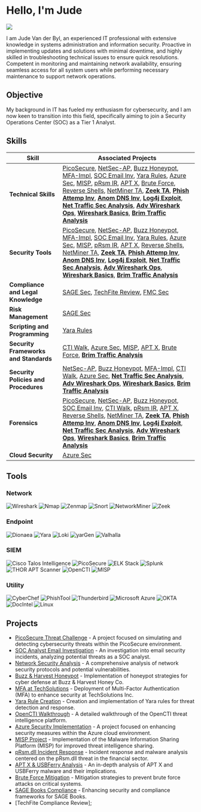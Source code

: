 # Hello, I'm Jude
<a href="https://www.linkedin.com/in/judevdbyl/"><img src="https://img.shields.io/badge/-LinkedIn-0072b1?&style=for-the-badge&logo=linkedin&logoColor=white" /></a>

I am Jude Van der Byl, an experienced IT professional with extensive knowledge in systems administration and information security. Proactive in implementing updates and solutions with minimal downtime, and highly skilled in troubleshooting technical issues to ensure quick resolutions. Competent in monitoring and maintaining network availability, ensuring seamless access for all system users while performing necessary maintenance to support network operations.

## Objective

My background in IT has fueled my enthusiasm for cybersecurity, and I am now keen to transition into this field, specifically aiming to join a Security Operations Center (SOC) as a Tier 1 Analyst.

## Skills

| Skill                                  | Associated Projects                                                                                                                                                                                                                                                                                                                                                                                                                                                                                                                                                                                                                                                                                                                                                                                                                                                                                                                                                                                                                                                                                                                                                                                                                                                                                                                                                                                                                                                                                                                                                                                                                                                                 |
|----------------------------------------|------------------------------------------------------------------------------------------------------------------------------------------------------------------------------------------------------------------------------------------------------------------------------------------------------------------------------------------------------------------------------------------------------------------------------------------------------------------------------------------------------------------------------------------------------------------------------------------------------------------------------------------------------------------------------------------------------------------------------------------------------------------------------------------------------------------------------------------------------------------------------------------------------------------------------------------------------------------------------------------------------------------------------------------------------------------------------------------------------------------------------------------------------------------------------------------------------------------------------------------------------------------------------------------------------------------------------------------------------------------------------------------------------------------------------------------------------------------------------------------------------------------------------------------------------------------------------------------------------------------------------------------------------------------------------------------------------------------------------------------------------------------------------------------------------------|
| **Technical Skills**                   | [PicoSecure](https://github.com/JudeVdByl/PicoSecure-Threat-Simulation-and-Detection-Challenge/blob/main/README.md), [NetSec-AP](https://github.com/JudeVdByl/Network-Security-Analysis-Project/blob/main/README.md), [Buzz Honeypot](https://github.com/JudeVdByl/Cyber-Deception-and-Defense-Project-Honeypot-Implementation-for-Buzz-Harvest-Honey-Co./tree/main), [MFA-Impl](https://github.com/JudeVdByl/Implementation-of-Multi-Factor-Authentication-MFA-at-TechSolutions-Inc.), [SOC Email Inv](https://github.com/JudeVdByl/SOC-Analyst-Email-Investigation), [Yara Rules](https://github.com/JudeVdByl/Yara-Detection-and-Rule-Creation-Project/tree/main), [Azure Sec](https://github.com/JudeVdByl/Azure-Cloud-Security-Implementation-Project), [MISP](https://github.com/JudeVdByl/Malware-Information-Sharing-Platform/blob/main/README.md), [pRsm IR](https://github.com/JudeVdByl/Incident-Response-and-Malware-Analysis-Uncovering-the-pRsm.dll-Threat-in-Financial-Sector-Cybers), [APT X](https://github.com/JudeVdByl/Analyzing-APT-X-and-USBFerry-Malware), [Brute Force](https://github.com/JudeVdByl/Brute-Force-Attack-Mitigation/blob/main/README.md), [Reverse Shells](https://github.com/JudeVdByl/Detecting-and-Blocking-Outbound-Reverse-Shells/blob/main/README.md), [NetMiner TA](https://github.com/JudeVdByl/Network-Traffic-Analysis-Project), **[Zeek TA](https://github.com/JudeVdByl/Zeek-Network-Traffic-Analysis-Project/blob/main/README.md)**, **[Phish Attemp Inv](https://github.com/JudeVdByl/Phishing-Attempt-Investigation)**, **[Anom DNS Inv](https://github.com/JudeVdByl/Anomalous-DNS-Activity-Investigation/blob/main/README.md)**, **[Log4j Exploit](https://github.com/JudeVdByl/Log4j-Exploitation-Detection-using-Zeek/blob/main/README.md)**, **[Net Traffic Sec Analysis](https://github.com/JudeVdByl/Network-Traffic-and-Security-Analysis)**, **[Adv Wireshark Ops](https://github.com/JudeVdByl/Advanced-Wireshark-Packet-Operations)**, **[Wireshark Basics](https://github.com/JudeVdByl/Wireshark-Basics-Exploration)**, **[Brim Traffic Analysis](https://github.com/JudeVdByl/Network-Traffic-Analysis-with-Brim)** |
| **Security Tools**                     | [PicoSecure](https://github.com/JudeVdByl/PicoSecure-Threat-Simulation-and-Detection-Challenge/blob/main/README.md), [NetSec-AP](https://github.com/JudeVdByl/Network-Security-Analysis-Project/blob/main/README.md), [Buzz Honeypot](https://github.com/JudeVdByl/Cyber-Deception-and-Defense-Project-Honeypot-Implementation-for-Buzz-Harvest-Honey-Co./tree/main), [MFA-Impl](https://github.com/JudeVdByl/Implementation-of-Multi-Factor-Authentication-MFA-at-TechSolutions-Inc.), [SOC Email Inv](https://github.com/JudeVdByl/SOC-Analyst-Email-Investigation), [Yara Rules](https://github.com/JudeVdByl/Yara-Detection-and-Rule-Creation-Project/tree/main), [Azure Sec](https://github.com/JudeVdByl/Azure-Cloud-Security-Implementation-Project), [MISP](https://github.com/JudeVdByl/Malware-Information-Sharing-Platform/blob/main/README.md), [pRsm IR](https://github.com/JudeVdByl/Incident-Response-and-Malware-Analysis-Uncovering-the-pRsm.dll-Threat-in-Financial-Sector-Cybers), [APT X](https://github.com/JudeVdByl/Analyzing-APT-X-and-USBFerry-Malware), [Reverse Shells](https://github.com/JudeVdByl/Detecting-and-Blocking-Outbound-Reverse-Shells/blob/main/README.md), [NetMiner TA](https://github.com/JudeVdByl/Network-Traffic-Analysis-Project), **[Zeek TA](https://github.com/JudeVdByl/Zeek-Network-Traffic-Analysis-Project/blob/main/README.md)**, **[Phish Attemp Inv](https://github.com/JudeVdByl/Phishing-Attempt-Investigation)**, **[Anom DNS Inv](https://github.com/JudeVdByl/Anomalous-DNS-Activity-Investigation/blob/main/README.md)**, **[Log4j Exploit](https://github.com/JudeVdByl/Log4j-Exploitation-Detection-using-Zeek/blob/main/README.md)**, **[Net Traffic Sec Analysis](https://github.com/JudeVdByl/Network-Traffic-and-Security-Analysis)**, **[Adv Wireshark Ops](https://github.com/JudeVdByl/Advanced-Wireshark-Packet-Operations)**, **[Wireshark Basics](https://github.com/JudeVdByl/Wireshark-Basics-Exploration)**, **[Brim Traffic Analysis](https://github.com/JudeVdByl/Network-Traffic-Analysis-with-Brim)** |
| **Compliance and Legal Knowledge**     | [SAGE Sec](https://github.com/JudeVdByl/Security-and-Compliance-Enhancement-for-SAGE-Books/blob/main/README.md), [TechFite Review](https://github.com/JudeVdByl/Legal-and-Security-Compliance-Review-for-TechFite/blob/main/README.md), [FMC Sec](https://github.com/JudeVdByl/Security-and-Compliance-Enhancement-for-Fielder-Medical-Center-FMC-/blob/main/README.md) |
| **Risk Management**                    | [SAGE Sec](https://github.com/JudeVdByl/Security-and-Compliance-Enhancement-for-SAGE-Books/blob/main/README.md) |
| **Scripting and Programming**          | [Yara Rules](https://github.com/JudeVdByl/Yara-Detection-and-Rule-Creation-Project/tree/main) |
| **Security Frameworks and Standards**  | [CTI Walk](https://github.com/JudeVdByl/OpenCTI-Threat-Intelligence-Platform-Walkthrough), [Azure Sec](https://github.com/JudeVdByl/Azure-Cloud-Security-Implementation-Project), [MISP](https://github.com/JudeVdByl/Malware-Information-Sharing-Platform/blob/main/README.md), [APT X](https://github.com/JudeVdByl/Analyzing-APT-X-and-USBFerry-Malware), [Brute Force](https://github.com/JudeVdByl/Brute-Force-Attack-Mitigation/blob/main/README.md), **[Brim Traffic Analysis](https://github.com/JudeVdByl/Network-Traffic-Analysis-with-Brim)** |
| **Security Policies and Procedures**   | [NetSec-AP](https://github.com/JudeVdByl/Network-Security-Analysis-Project/blob/main/README.md), [Buzz Honeypot](https://github.com/JudeVdByl/Cyber-Deception-and-Defense-Project-Honeypot-Implementation-for-Buzz-Harvest-Honey-Co./tree/main), [MFA-Impl](https://github.com/JudeVdByl/Implementation-of-Multi-Factor-Authentication-MFA-at-TechSolutions-Inc.), [CTI Walk](https://github.com/JudeVdByl/OpenCTI-Threat-Intelligence-Platform-Walkthrough), [Azure Sec](https://github.com/JudeVdByl/Azure-Cloud-Security-Implementation-Project), **[Net Traffic Sec Analysis](https://github.com/JudeVdByl/Network-Traffic-and-Security-Analysis)**, **[Adv Wireshark Ops](https://github.com/JudeVdByl/Advanced-Wireshark-Packet-Operations)**, **[Wireshark Basics](https://github.com/JudeVdByl/Wireshark-Basics-Exploration)**, **[Brim Traffic Analysis](https://github.com/JudeVdByl/Network-Traffic-Analysis-with-Brim)** |
| **Forensics**                          | [PicoSecure](https://github.com/JudeVdByl/PicoSecure-Threat-Simulation-and-Detection-Challenge/blob/main/README.md), [NetSec-AP](https://github.com/JudeVdByl/Network-Security-Analysis-Project/blob/main/README.md), [Buzz Honeypot](https://github.com/JudeVdByl/Cyber-Deception-and-Defense-Project-Honeypot-Implementation-for-Buzz-Harvest-Honey-Co./tree/main), [SOC Email Inv](https://github.com/JudeVdByl/SOC-Analyst-Email-Investigation), [CTI Walk](https://github.com/JudeVdByl/OpenCTI-Threat-Intelligence-Platform-Walkthrough), [pRsm IR](https://github.com/JudeVdByl/Incident-Response-and-Malware-Analysis-Uncovering-the-pRsm.dll-Threat-in-Financial-Sector-Cybers), [APT X](https://github.com/JudeVdByl/Analyzing-APT-X-and-USBFerry-Malware), [Reverse Shells](https://github.com/JudeVdByl/Detecting-and-Blocking-Outbound-Reverse-Shells/blob/main/README.md), [NetMiner TA](https://github.com/JudeVdByl/Network-Traffic-Analysis-Project), **[Zeek TA](https://github.com/JudeVdByl/Zeek-Network-Traffic-Analysis-Project/blob/main/README.md)**, **[Phish Attemp Inv](https://github.com/JudeVdByl/Phishing-Attempt-Investigation)**, **[Anom DNS Inv](https://github.com/JudeVdByl/Anomalous-DNS-Activity-Investigation/blob/main/README.md)**, **[Log4j Exploit](https://github.com/JudeVdByl/Log4j-Exploitation-Detection-using-Zeek/blob/main/README.md)**, **[Net Traffic Sec Analysis](https://github.com/JudeVdByl/Network-Traffic-and-Security-Analysis)**, **[Adv Wireshark Ops](https://github.com/JudeVdByl/Advanced-Wireshark-Packet-Operations)**, **[Wireshark Basics](https://github.com/JudeVdByl/Wireshark-Basics-Exploration)**, **[Brim Traffic Analysis](https://github.com/JudeVdByl/Network-Traffic-Analysis-with-Brim)** |
| **Cloud Security**                     | [Azure Sec](https://github.com/JudeVdByl/Azure-Cloud-Security-Implementation-Project) |




## Tools

### Network
![Wireshark](https://img.shields.io/badge/-Wireshark-306998?style=for-the-badge&logo=Wireshark&logoColor=white)
![Nmap](https://img.shields.io/badge/-Nmap-000000?style=for-the-badge&logo=Nmap&logoColor=white)
![Zenmap](https://img.shields.io/badge/-Zenmap-FF5733?style=for-the-badge&logo=Zenmap&logoColor=white)
![Snort](https://img.shields.io/badge/-Snort-FF0000?style=for-the-badge&logo=Snort&logoColor=white)
![NetworkMiner](https://img.shields.io/badge/-NetworkMiner-FFD700?style=for-the-badge&logo=NetworkMiner&logoColor=white)
![Zeek](https://img.shields.io/badge/-Zeek-4B0082?style=for-the-badge&logo=Zeek&logoColor=white)

### Endpoint
![Dionaea](https://img.shields.io/badge/-Dionaea-9C27B0?style=for-the-badge&logo=Dionaea&logoColor=white)
![Yara](https://img.shields.io/badge/-Yara-FF0000?style=for-the-badge&logo=Yara&logoColor=white)
![Loki](https://img.shields.io/badge/-Loki-003366?style=for-the-badge&logo=Loki&logoColor=white)
![yarGen](https://img.shields.io/badge/-yarGen-4B0082?style=for-the-badge&logo=yarGen&logoColor=white)
![Valhalla](https://img.shields.io/badge/-Valhalla-008080?style=for-the-badge&logo=Valhalla&logoColor=white)

### SIEM
![Cisco Talos Intelligence](https://img.shields.io/badge/-Cisco%20Talos%20Intelligence-FF5733?style=for-the-badge&logo=Cisco&logoColor=white)
![PicoSecure](https://img.shields.io/badge/-PicoSecure-5A5A5A?style=for-the-badge&logo=Secure&logoColor=white)
![ELK Stack](https://img.shields.io/badge/-ELK%20Stack-005571?style=for-the-badge&logo=Elastic&logoColor=white)
![Splunk](https://img.shields.io/badge/-Splunk-000000?style=for-the-badge&logo=Splunk&logoColor=white)
![THOR APT Scanner](https://img.shields.io/badge/-THOR%20APT%20Scanner-800000?style=for-the-badge&logo=THOR&logoColor=white)
![OpenCTI](https://img.shields.io/badge/-OpenCTI-4B0082?style=for-the-badge&logo=OpenCTI&logoColor=white)
![MISP](https://img.shields.io/badge/-MISP-FF0000?style=for-the-badge&logo=MISP&logoColor=white)

### Utility
![CyberChef](https://img.shields.io/badge/-CyberChef-00A4CC?style=for-the-badge&logo=Chef&logoColor=white)
![PhishTool](https://img.shields.io/badge/-PhishTool-FF6600?style=for-the-badge&logo=Phishing&logoColor=white)
![Thunderbird](https://img.shields.io/badge/-Thunderbird-4A90E2?style=for-the-badge&logo=Thunderbird&logoColor=white)
![Microsoft Azure](https://img.shields.io/badge/-Microsoft%20Azure-0089D6?style=for-the-badge&logo=Microsoft-Azure&logoColor=white)
![OKTA](https://img.shields.io/badge/-OKTA-007DC5?style=for-the-badge&logo=Okta&logoColor=white)
![DocIntel](https://img.shields.io/badge/-DocIntel-FF0000?style=for-the-badge&logo=Intel&logoColor=white)
![Linux](https://img.shields.io/badge/-Linux-FCC624?style=for-the-badge&logo=Linux&logoColor=white)

## Projects
- [PicoSecure Threat Challenge](https://github.com/JudeVdByl/PicoSecure-Threat-Simulation-and-Detection-Challenge/blob/main/README.md) - A project focused on simulating and detecting cybersecurity threats within the PicoSecure environment.
- [SOC Analyst Email Investigation](https://github.com/JudeVdByl/SOC-Analyst-Email-Investigation) - An investigation into email security incidents, analyzing potential threats as a SOC analyst.
- [Network Security Analysis](https://github.com/JudeVdByl/Network-Security-Analysis-Project/blob/main/README.md) - A comprehensive analysis of network security protocols and potential vulnerabilities.
- [Buzz & Harvest Honeypot](https://github.com/JudeVdByl/Cyber-Deception-and-Defense-Project-Honeypot-Implementation-for-Buzz-Harvest-Honey-Co./tree/main) - Implementation of honeypot strategies for cyber defense at Buzz & Harvest Honey Co.
- [MFA at TechSolutions](https://github.com/JudeVdByl/Implementation-of-Multi-Factor-Authentication-MFA-at-TechSolutions-Inc.) - Deployment of Multi-Factor Authentication (MFA) to enhance security at TechSolutions Inc.
- [Yara Rule Creation](https://github.com/JudeVdByl/Yara-Detection-and-Rule-Creation-Project/tree/main) - Creation and implementation of Yara rules for threat detection and response.
- [OpenCTI Walkthrough](https://github.com/JudeVdByl/OpenCTI-Threat-Intelligence-Platform-Walkthrough) - A detailed walkthrough of the OpenCTI threat intelligence platform.
- [Azure Security Implementation](https://github.com/JudeVdByl/Azure-Cloud-Security-Implementation-Project) - A project focused on enhancing security measures within the Azure cloud environment.
- [MISP Project](https://github.com/JudeVdByl/Malware-Information-Sharing-Platform/blob/main/README.md) - Implementation of the Malware Information Sharing Platform (MISP) for improved threat intelligence sharing.
- [pRsm.dll Incident Response](https://github.com/JudeVdByl/Incident-Response-and-Malware-Analysis-Uncovering-the-pRsm.dll-Threat-in-Financial-Sector-Cybers) - Incident response and malware analysis centered on the pRsm.dll threat in the financial sector.
- [APT X & USBFerry Analysis](https://github.com/JudeVdByl/Analyzing-APT-X-and-USBFerry-Malware) - An in-depth analysis of APT X and USBFerry malware and their implications.
- [Brute Force Mitigation](https://github.com/JudeVdByl/Brute-Force-Attack-Mitigation/blob/main/README.md) - Mitigation strategies to prevent brute force attacks on critical systems.
- [SAGE Books Compliance](https://github.com/JudeVdByl/Security-and-Compliance-Enhancement-for-SAGE-Books/blob/main/README.md) - Enhancing security and compliance frameworks for SAGE Books.
- [TechFite Compliance Review];















